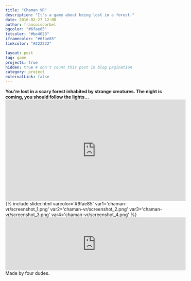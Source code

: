 ```yaml
---
title: "Chaman VR"
description: "It's a game about being lost in a forest."
date: 2016-02-27 12:00
author: francoiscorbel
bgcolor: "#6fae85"
txtcolor: "#be4623"
iframecolor: "#6fae85"
linkcolor: "#222222"

layout: post
tag: game
projects: true
hidden: true # don't count this post in blog pagination
category: project
externalLink: false
---
```

<div class="text"><strong>You're lost in a scary forest inhabited by strange creatures. The night is coming, you should follow the lights...</strong></div>
<iframe width="560" height="315" src="https://www.youtube.com/embed/goZikfz87HM?modestbranding=1&autohide=1&showinfo=0&controls=0" frameborder="0" allowfullscreen></iframe>
{% include slider.html varcolor='#6fae85' var1='chaman-vr/screenshot_1.png' var2='chaman-vr/screenshot_2.png' var3='chaman-vr/screenshot_3.png' var4='chaman-vr/screenshot_4.png' %}
<iframe frameborder="0" src="https://itch.io/embed/165258?linkback=true&border_width=1&amp;bg_color=be4623&amp;fg_color=222222&amp;link_color=6fae85&amp;border_color=dc6441" width="560" height="165"></iframe>
<div class="text">Made by four dudes.</div>

